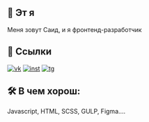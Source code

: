 ## 🚀 Эт я
Меня зовут Саид, и я фронтенд-разработчик 


## 🔗 Ссылки
[![vk](https://img.icons8.com/color/32/vk-circled--v2.png)](https://katherineoelsner.com/) 
[![inst](https://img.icons8.com/fluency/32/instagram-new.png)](https://www.linkedin.com/)
[![tg](https://img.icons8.com/color/32/telegram-app--v4.png)](https://twitter.com/)


## 🛠 В чем хорош:
Javascript, HTML, SCSS, GULP, Figma....


<!---
kasumkentskiy/kasumkentskiy is a ✨ special ✨ repository because its `README.md` (this file) appears on your GitHub profile.
You can click the Preview link to take a look at your changes.
--->
